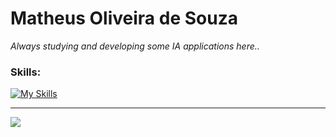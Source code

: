 # Matheus Oliveira de Souza

*Always studying and developing some IA applications here..*

### Skills:

[![My Skills](https://skillicons.dev/icons?i=python,docker,pytorch,tensorflow,ubuntu,git)](https://skillicons.dev)

---
<a href="https://www.linkedin.com/in/matheus-souza-325159209/" target="_blank"><img src="https://img.shields.io/badge/-LinkedIn-%230077B5?style=for-the-badge&logo=linkedin&logoColor=white" target="_blank"></a>

